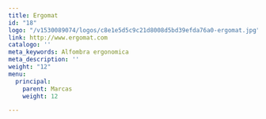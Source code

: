 ```yaml
---
title: Ergomat
id: "18"
logo: "/v1530089074/logos/c8e1e5d5c9c21d8008d5bd39efda76a0-ergomat.jpg"
link: http://www.ergomat.com
catalogo: ''
meta_keywords: Alfombra ergonomica
meta_description: ''
weight: "12"
menu:
  principal:
    parent: Marcas
    weight: 12

---
```

